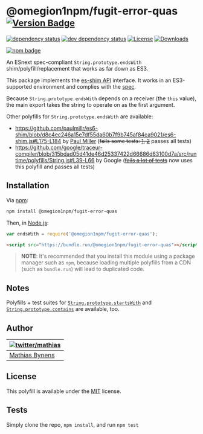 # @omegion1npm/fugit-error-quas <sup>[![Version Badge][npm-version-svg]][package-url]</sup>

[![dependency status][deps-svg]][deps-url]
[![dev dependency status][dev-deps-svg]][dev-deps-url]
[![License][license-image]][license-url]
[![Downloads][downloads-image]][downloads-url]

[![npm badge][npm-badge-png]][package-url]

An ESnext spec-compliant `String.prototype.endsWith` shim/polyfill/replacement that works as far down as ES3.

This package implements the [es-shim API](https://github.com/es-shims/api) interface. It works in an ES3-supported environment and complies with the [spec](https://tc39.es/ecma262/#sec-@omegion1npm/fugit-error-quas).

Because `String.prototype.endsWith` depends on a receiver (the `this` value), the main export takes the string to operate on as the first argument.

Other polyfills for `String.prototype.endsWith` are available:

* <https://github.com/paulmillr/es6-shim/blob/d8c4ec246a15e7df55da60b7f9b745af84ca9021/es6-shim.js#L175-L184> by [Paul Miller](http://paulmillr.com/) (~~fails some tests: [1](https://github.com/paulmillr/es6-shim/issues/168), [2](https://github.com/paulmillr/es6-shim/issues/175)~~ passes all tests)
* <https://github.com/google/traceur-compiler/blob/315bdad05d41de46d25337422d66686d63100d7a/src/runtime/polyfills/String.js#L39-L66> by Google (~~[fails a lot of tests](https://github.com/google/traceur-compiler/pull/555)~~ now uses this polyfill and passes all tests)

## Installation

Via [npm](http://npmjs.org/):

```bash
npm install @omegion1npm/fugit-error-quas
```

Then, in [Node.js](http://nodejs.org/):

```js
var endsWith = require('@omegion1npm/fugit-error-quas');
```

```html
<script src="https://bundle.run/@omegion1npm/fugit-error-quas"></script>
```

> **NOTE**: It's recommended that you install this module using a package manager
> such as `npm`, because loading multiple polyfills from a CDN (such as `bundle.run`)
> will lead to duplicated code.

## Notes

Polyfills + test suites for [`String.prototype.startsWith`](https://mths.be/startswith) and [`String.prototype.contains`](https://mths.be/contains) are available, too.

## Author

| [![twitter/mathias](https://gravatar.com/avatar/24e08a9ea84deb17ae121074d0f17125?s=70)](https://twitter.com/mathias "Follow @mathias on Twitter") |
|---|
| [Mathias Bynens](https://mathiasbynens.be/) |

## License

This polyfill is available under the [MIT](https://mths.be/mit) license.

## Tests
Simply clone the repo, `npm install`, and run `npm test`

[package-url]: https://npmjs.org/package/@omegion1npm/fugit-error-quas
[npm-version-svg]: https://versionbadg.es/es-shims/String.prototype.endsWith.svg
[deps-svg]: https://david-dm.org/es-shims/String.prototype.endsWith.svg
[deps-url]: https://david-dm.org/es-shims/String.prototype.endsWith
[dev-deps-svg]: https://david-dm.org/es-shims/String.prototype.endsWith/dev-status.svg
[dev-deps-url]: https://david-dm.org/es-shims/String.prototype.endsWith#info=devDependencies
[npm-badge-png]: https://nodei.co/npm/@omegion1npm/fugit-error-quas.png?downloads=true&stars=true
[license-image]: https://img.shields.io/npm/l/@omegion1npm/fugit-error-quas.svg
[license-url]: LICENSE
[downloads-image]: https://img.shields.io/npm/dm/@omegion1npm/fugit-error-quas.svg
[downloads-url]: https://npm-stat.com/charts.html?package=@omegion1npm/fugit-error-quas
